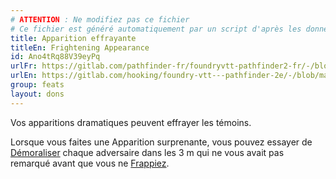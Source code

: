 ```yaml
---
# ATTENTION : Ne modifiez pas ce fichier
# Ce fichier est généré automatiquement par un script d'après les données du module Foundry VTT officiel et de sa traduction
title: Apparition effrayante
titleEn: Frightening Appearance
id: Ano4tRq88V39eyPq
urlFr: https://gitlab.com/pathfinder-fr/foundryvtt-pathfinder2-fr/-/blob/master/data/feats/Ano4tRq88V39eyPq.htm
urlEn: https://gitlab.com/hooking/foundry-vtt---pathfinder-2e/-/blob/master/packs/data/feats.db/frightening-appearance.json
group: feats
layout: dons
---
```

Vos apparitions dramatiques peuvent effrayer les témoins.

Lorsque vous faites une Apparition surprenante, vous pouvez essayer de [Démoraliser](../actions/démoraliser.md) chaque adversaire dans les 3 m qui ne vous avait pas remarqué avant que vous ne [Frappiez](../actions/frapper.md).


